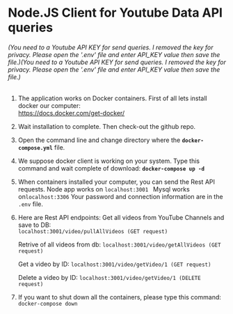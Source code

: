 # Node.JS Client for Youtube Data API queries
###### (You need to a Youtube API KEY for send queries. I removed the key for privacy. Please open the '.env' file and enter API_KEY value then save the file.)(You need to a Youtube API KEY for send queries. I removed the key for privacy. Please open the '.env' file and enter API_KEY value then save the file.)

1.  The application works on Docker containers. First of all lets install docker our computer: 	
	https://docs.docker.com/get-docker/

2.  Wait installation to complete. Then check-out the github repo.

3. Open the command line and change directory where the **`docker-compose.yml`** file.

4. We suppose docker client is working on your system. 
	Type this command and wait complete of download: 
	**`docker-compose up -d`**

5. When containers installed your computer, you can send the Rest API requests. 
	Node app works on `localhost:3001 `
	Mysql works on` localhost:3306 `
	Your password and connection information are in the `.env` file.

6. Here are Rest API endpoints: 
	Get all videos from YouTube Channels and save to DB: 		
	`localhost:3001/video/pullAllVideos (GET request)`

	Retrive of all videos from db: 
	`localhost:3001/video/getAllVideos (GET request)`

	Get a video by ID: 
	`localhost:3001/video/getVideo/1 (GET request)`

	Delete a video by ID: 
	`localhost:3001/video/getVideo/1 (DELETE request)`

7. If you want to shut down all the containers, please type this command: 
	`docker-compose down`
